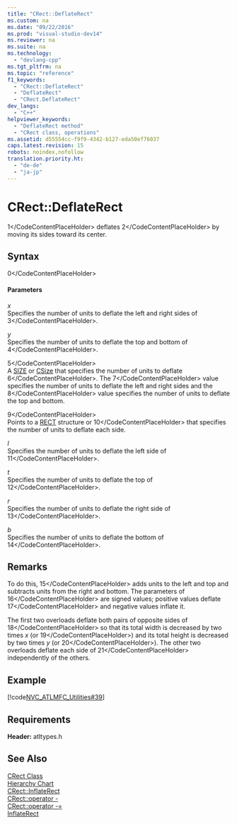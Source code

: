 ```yaml
---
title: "CRect::DeflateRect"
ms.custom: na
ms.date: "09/22/2016"
ms.prod: "visual-studio-dev14"
ms.reviewer: na
ms.suite: na
ms.technology: 
  - "devlang-cpp"
ms.tgt_pltfrm: na
ms.topic: "reference"
f1_keywords: 
  - "CRect::DeflateRect"
  - "DeflateRect"
  - "CRect.DeflateRect"
dev_langs: 
  - "C++"
helpviewer_keywords: 
  - "DeflateRect method"
  - "CRect class, operations"
ms.assetid: d55554cc-f9f9-4342-b127-eda50ef76037
caps.latest.revision: 15
robots: noindex,nofollow
translation.priority.ht: 
  - "de-de"
  - "ja-jp"
---
```

# CRect::DeflateRect
<CodeContentPlaceHolder>1\</CodeContentPlaceHolder> deflates <CodeContentPlaceHolder>2\</CodeContentPlaceHolder> by moving its sides toward its center.  
  
## Syntax  
  
<CodeContentPlaceHolder>0\</CodeContentPlaceHolder>  
#### Parameters  
 *x*  
 Specifies the number of units to deflate the left and right sides of <CodeContentPlaceHolder>3\</CodeContentPlaceHolder>.  
  
 *y*  
 Specifies the number of units to deflate the top and bottom of <CodeContentPlaceHolder>4\</CodeContentPlaceHolder>.  
  
 <CodeContentPlaceHolder>5\</CodeContentPlaceHolder>  
 A [SIZE](http://msdn.microsoft.com/library/windows/desktop/dd145106) or [CSize](../vs140/csize-class.md) that specifies the number of units to deflate <CodeContentPlaceHolder>6\</CodeContentPlaceHolder>. The <CodeContentPlaceHolder>7\</CodeContentPlaceHolder> value specifies the number of units to deflate the left and right sides and the <CodeContentPlaceHolder>8\</CodeContentPlaceHolder> value specifies the number of units to deflate the top and bottom.  
  
 <CodeContentPlaceHolder>9\</CodeContentPlaceHolder>  
 Points to a [RECT](../vs140/rect-structure.md) structure or <CodeContentPlaceHolder>10\</CodeContentPlaceHolder> that specifies the number of units to deflate each side.  
  
 *l*  
 Specifies the number of units to deflate the left side of <CodeContentPlaceHolder>11\</CodeContentPlaceHolder>.  
  
 *t*  
 Specifies the number of units to deflate the top of <CodeContentPlaceHolder>12\</CodeContentPlaceHolder>.  
  
 *r*  
 Specifies the number of units to deflate the right side of <CodeContentPlaceHolder>13\</CodeContentPlaceHolder>.  
  
 *b*  
 Specifies the number of units to deflate the bottom of <CodeContentPlaceHolder>14\</CodeContentPlaceHolder>.  
  
## Remarks  
 To do this, <CodeContentPlaceHolder>15\</CodeContentPlaceHolder> adds units to the left and top and subtracts units from the right and bottom. The parameters of <CodeContentPlaceHolder>16\</CodeContentPlaceHolder> are signed values; positive values deflate <CodeContentPlaceHolder>17\</CodeContentPlaceHolder> and negative values inflate it.  
  
 The first two overloads deflate both pairs of opposite sides of <CodeContentPlaceHolder>18\</CodeContentPlaceHolder> so that its total width is decreased by two times *x* (or <CodeContentPlaceHolder>19\</CodeContentPlaceHolder>) and its total height is decreased by two times *y* (or <CodeContentPlaceHolder>20\</CodeContentPlaceHolder>). The other two overloads deflate each side of <CodeContentPlaceHolder>21\</CodeContentPlaceHolder> independently of the others.  
  
## Example  
 [!code[NVC_ATLMFC_Utilities#39](../vs140/codesnippet/CPP/crect--deflaterect_1.cpp)]  
  
## Requirements  
 **Header:** atltypes.h  
  
## See Also  
 [CRect Class](../vs140/crect-class.md)   
 [Hierarchy Chart](../vs140/hierarchy-chart.md)   
 [CRect::InflateRect](../vs140/crect--inflaterect.md)   
 [CRect::operator -](../vs140/crect--operator--.md)   
 [CRect::operator -=](../vs140/crect--operator--=.md)   
 [InflateRect](http://msdn.microsoft.com/library/windows/desktop/dd144994)